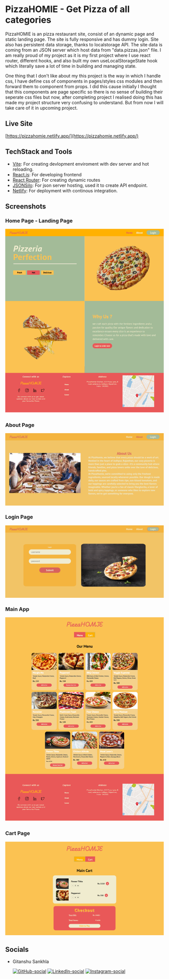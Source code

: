 # PizzaHOMIE - Get Pizza of all categories

PizzaHOMIE is an pizza restaurant site, consist of an dynamic page and static landing page. The site is fully responsive and has dummy login. Site also has persistent data storage, thanks to localstorage API. The site data is coming from an JSON server which host data from "data.pizzas.json" file.
I am really proud of my project as it is my first project where I use react router, different hooks, and also built my own useLocalStorageState hook which literally save a lot of time in building and managing state.

One thing that I don't like about my this project is the way in which I handle css, I have define css of components in pages/styles css modules and then forward them to component from props. I did this cause initially I thought that this components are page specific so there is no sense of building their seperate css files but now, after completing project I realised doing this has made my project structure very confusing to understand. But from now I will take care of it in upcoming project.

## Live Site

[https://pizzahomie.netlify.app/](https://pizzahomie.netlify.app/)

## TechStack and Tools

- [Vite](https://vitejs.dev/): For creating devlopment enviroment with dev server and hot reloading.
- [React.js](https://react.dev/): For developing frontend
- [React Router](https://reactrouter.com/en/main): For creating dynamic routes
- [JSONSilo](https://jsonsilo.com/): For json server hosting, used it to create API endpoint.
- [Netlify](https://www.netlify.com/): For deployment with continous integration.

## Screenshots

### Home Page - Landing Page

![](./readme-assets/home-page.png)

### About Page

![](./readme-assets/about-page.png)

### Login Page

![](./readme-assets/login-page.png)

### Main App

![](./readme-assets/main-page.png)

### Cart Page

![](./readme-assets/cart-page.png)

## Socials

- Gitanshu Sankhla

  [![GitHub-social](https://img.shields.io/badge/github-%23121011.svg?style=for-the-badge&logo=github&logoColor=white)](https://github.com/Gitax18) [![LinkedIn-social](https://img.shields.io/badge/linkedin-%230077B5.svg?style=for-the-badge&logo=linkedin&logoColor=white)](https://linkedin.com/in/gitanshu-sankhla)
  [![Instagram-social](https://img.shields.io/badge/Instagram-%23E4405F.svg?style=for-the-badge&logo=Instagram&logoColor=white)](https://www.instagram.com/gitanshusankhla)
